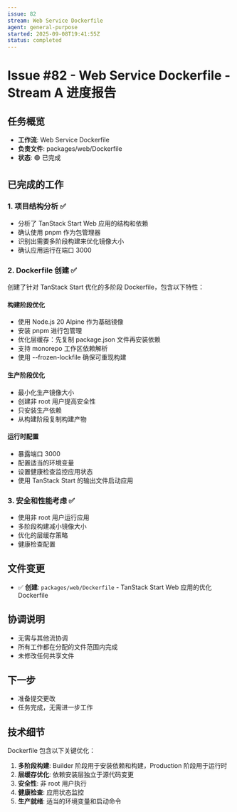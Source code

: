 ```yaml
---
issue: 82
stream: Web Service Dockerfile
agent: general-purpose
started: 2025-09-08T19:41:55Z
status: completed
---
```


# Issue #82 - Web Service Dockerfile - Stream A 进度报告

## 任务概览

- **工作流**: Web Service Dockerfile
- **负责文件**: packages/web/Dockerfile
- **状态**: 🟢 已完成

## 已完成的工作

### 1. 项目结构分析 ✅

- 分析了 TanStack Start Web 应用的结构和依赖
- 确认使用 pnpm 作为包管理器
- 识别出需要多阶段构建来优化镜像大小
- 确认应用运行在端口 3000

### 2. Dockerfile 创建 ✅

创建了针对 TanStack Start 优化的多阶段 Dockerfile，包含以下特性：

#### 构建阶段优化

- 使用 Node.js 20 Alpine 作为基础镜像
- 安装 pnpm 进行包管理
- 优化层缓存：先复制 package.json 文件再安装依赖
- 支持 monorepo 工作区依赖解析
- 使用 --frozen-lockfile 确保可重现构建

#### 生产阶段优化

- 最小化生产镜像大小
- 创建非 root 用户提高安全性
- 只安装生产依赖
- 从构建阶段复制构建产物

#### 运行时配置

- 暴露端口 3000
- 配置适当的环境变量
- 设置健康检查监控应用状态
- 使用 TanStack Start 的输出文件启动应用

### 3. 安全和性能考虑 ✅

- 使用非 root 用户运行应用
- 多阶段构建减小镜像大小
- 优化的层缓存策略
- 健康检查配置

## 文件变更

- ✅ **创建**: `packages/web/Dockerfile` - TanStack Start Web 应用的优化 Dockerfile

## 协调说明

- 无需与其他流协调
- 所有工作都在分配的文件范围内完成
- 未修改任何共享文件

## 下一步

- 准备提交更改
- 任务完成，无需进一步工作

## 技术细节

Dockerfile 包含以下关键优化：

1. **多阶段构建**: Builder 阶段用于安装依赖和构建，Production 阶段用于运行时
2. **层缓存优化**: 依赖安装层独立于源代码变更
3. **安全性**: 非 root 用户执行
4. **健康检查**: 应用状态监控
5. **生产就绪**: 适当的环境变量和启动命令
